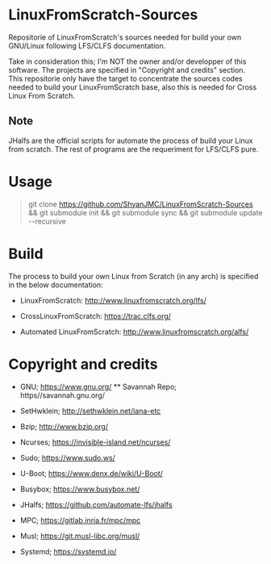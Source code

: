 # LinuxFromScratch-Sources
Repositorie of LinuxFromScratch's sources needed for build your own GNU/Linux following LFS/CLFS documentation.

Take in consideration this; I'm NOT the owner and/or developper of this software. The projects are specified in "Copyright and credits" section. <br/>
This repositorie only have the target to concentrate the sources codes needed to build your LinuxFromScratch base, also this is needed for Cross Linux From Scratch.

## Note
JHalfs are the official scripts for automate the process of build your Linux from scratch. The rest of programs are the requeriment for LFS/CLFS pure.

# Usage
> git clone https://github.com/ShyanJMC/LinuxFromScratch-Sources && git submodule init && git submodule sync && git submodule update --recursive

# Build

The process to build your own Linux from Scratch (in any arch) is specified in the below documentation:

* LinuxFromScratch: http://www.linuxfromscratch.org/lfs/

* CrossLinuxFromScratch: https://trac.clfs.org/

* Automated LinuxFromScratch: http://www.linuxfromscratch.org/alfs/

# Copyright and credits
* GNU; https://www.gnu.org/
**  Savannah Repo; https//savannah.gnu.org/

* SetHwklein; http://sethwklein.net/iana-etc

* Bzip; http://www.bzip.org/

* Ncurses; https://invisible-island.net/ncurses/

* Sudo; https://www.sudo.ws/

* U-Boot; https://www.denx.de/wiki/U-Boot/

* Busybox; https://www.busybox.net/

* JHalfs; https://github.com/automate-lfs/jhalfs

* MPC; https://gitlab.inria.fr/mpc/mpc

* Musl; https://git.musl-libc.org/musl/

* Systemd; https://systemd.io/
